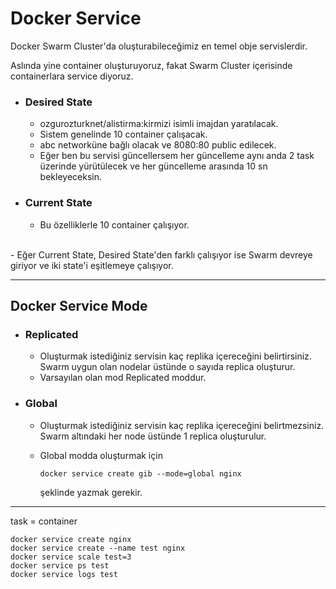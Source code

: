 <h1> Docker Service </h1>

Docker Swarm Cluster'da oluşturabileceğimiz en temel obje servislerdir.

Aslında yine container oluşturuyoruz, fakat Swarm Cluster içerisinde containerlara service diyoruz.

- <h3> Desired State </h3>

  - ozgurozturknet/alistirma:kirmizi isimli imajdan yaratılacak.
  - Sistem genelinde 10 container çalışacak.
  - abc networküne bağlı olacak ve 8080:80 public edilecek.
  - Eğer ben bu servisi güncellersem her güncelleme aynı anda 2 task üzerinde yürütülecek ve her güncelleme arasında 10 sn bekleyeceksin.

- <h3> Current State </h3>

  - Bu özelliklerle 10 container çalışıyor.

<br>
- Eğer Current State, Desired State'den farklı çalışıyor ise Swarm devreye giriyor ve iki state'i eşitlemeye çalışıyor.
 
---

<h2> Docker Service Mode </h2>

- <h3> Replicated </h3>

  - Oluşturmak istediğiniz servisin kaç replika içereceğini belirtirsiniz. Swarm uygun olan nodelar üstünde o sayıda replica oluşturur.
  - Varsayılan olan mod Replicated moddur.

- <h3> Global </h3>

  - Oluşturmak istediğiniz servisin kaç replika içereceğini belirtmezsiniz. Swarm altındaki her node üstünde 1 replica oluşturulur.
  - Global modda oluşturmak için

        docker service create gib --mode=global nginx

    şeklinde yazmak gerekir.

---

task = container

    docker service create nginx
    docker service create --name test nginx
    docker service scale test=3
    docker service ps test
    docker service logs test
